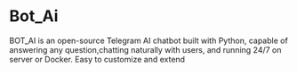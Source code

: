 # Bot_Ai
BOT_AI is an open-source Telegram AI chatbot built with Python, capable of answering any question,chatting naturally with users, and running 24/7 on server or Docker. Easy to customize and extend

